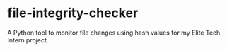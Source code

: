 # file-integrity-checker
A Python tool to monitor file changes using hash values for my Elite Tech Intern project.
